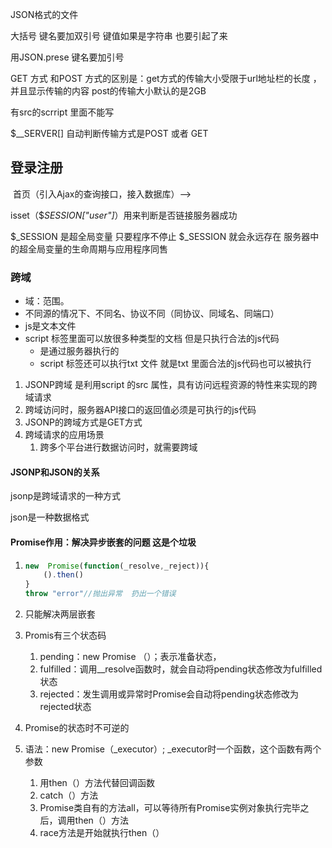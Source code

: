 JSON格式的文件

大括号   键名要加双引号    键值如果是字符串 也要引起了来





用JSON.prese   键名要加引号

GET  方式  和POST 方式的区别是：get方式的传输大小受限于url地址栏的长度 ，并且显示传输的内容   post的传输大小默认的是2GB

有src的scrript  里面不能写

$__SERVER[]  自动判断传输方式是POST  或者   GET



## 登录注册

​	首页（引入Ajax的查询接口，接入数据库）——>

isset（$_SESSION["user"]_）用来判断是否链接服务器成功

$_SESSION 是超全局变量   只要程序不停止  $_SESSION  就会永远存在
服务器中的超全局变量的生命周期与应用程序同售

### 跨域

- 域：范围。
- 不同源的情况下、不同名、协议不同（同协议、同域名、同端口）
- js是文本文件
- script  标签里面可以放很多种类型的文档    但是只执行合法的js代码
  - 是通过服务器执行的
  - script  标签还可以执行txt  文件      就是txt  里面合法的js代码也可以被执行  

1. JSONP跨域 是利用script  的src 属性，具有访问远程资源的特性来实现的跨域请求
2. 跨域访问时，服务器API接口的返回值必须是可执行的js代码
3. JSONP的跨域方式是GET方式
4. 跨域请求的应用场景
   1. 跨多个平台进行数据访问时，就需要跨域

#### JSONP和JSON的关系

jsonp是跨域请求的一种方式

json是一种数据格式

#### Promise作用：解决异步嵌套的问题  这是个垃圾

1. ```javascript
   new  Promise(function(_resolve,_reject)){
       ().then()
   }
   throw "error"//抛出异常  扔出一个错误
   ```

2. 只能解决两层嵌套

3. Promis有三个状态码

   1. pending：new Promise （）；表示准备状态，
   2. fulfilled：调用__resolve函数时，就会自动将pending状态修改为fulfilled状态
   3. rejected：发生调用或异常时Promise会自动将pending状态修改为rejected状态

4. Promise的状态时不可逆的

5. 语法：new Promise（_executor）;  _executor时一个函数，这个函数有两个参数

   1. 用then（）方法代替回调函数
   2. catch（）方法
   3. Promise类自有的方法all，可以等待所有Promise实例对象执行完毕之后，调用then（）方法
   4. race方法是开始就执行then（）
